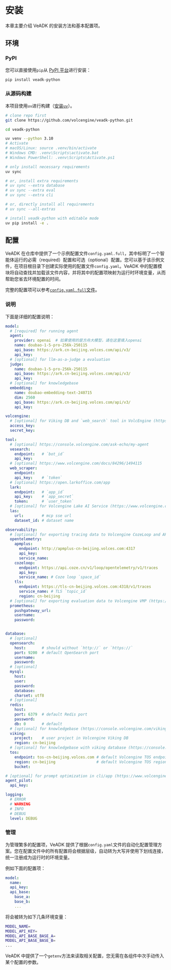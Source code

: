 # 安装

本章主要介绍 VeADK 的安装方法和基本配置项。

## 环境

### PyPI

您可以直接使用`pip`从 [PyPI 平台](https://pypi.org/project/veadk-python/)进行安装：

```bash
pip install veadk-python
```

### 从源码构建

本项目使用`uv`进行构建（[安装`uv`](https://docs.astral.sh/uv/getting-started/installation/)）。

```bash
# clone repo first
git clone https://github.com/volcengine/veadk-python.git

cd veadk-python

uv venv --python 3.10
# Activate
# macOS/Linux: source .venv/bin/activate
# Windows CMD: .venv\Scripts\activate.bat
# Windows PowerShell: .venv\Scripts\Activate.ps1

# only install necessary requirements
uv sync

# or, install extra requirements
# uv sync --extra database
# uv sync --extra eval
# uv sync --extra cli

# or, directly install all requirements
# uv sync --all-extras

# install veadk-python with editable mode
uv pip install -e .
```

## 配置

VeADK 在仓库中提供了一个示例配置文件`config.yaml.full`，其中标明了一个智能体运行的必需（required）配置和可选（optional）配置。您可以基于该示例文件，在项目根目录下创建实际使用的配置文件`config.yaml`。VeADK 中的配置模块将自动查找并加载该文件内容，并将其中的配置项映射为运行时环境变量，从而帮助您省去环境配置的时间。

完整的配置项可以参考[`config.yaml.full`文件](https://github.com/volcengine/veadk-python/blob/main/config.yaml.full)。

### 说明

下面是详细的配置说明：

```yaml
model:
  # [required] for running agent
  agent:
    provider: openai  # 如果使用的是方舟大模型，请在这里填入openai
    name: doubao-1-5-pro-256k-250115
    api_base: https://ark.cn-beijing.volces.com/api/v3/
    api_key:
  # [optional] for llm-as-a-judge a evaluation
  judge:  
    name: doubao-1-5-pro-256k-250115
    api_base: https://ark.cn-beijing.volces.com/api/v3/
    api_key: 
  # [optional] for knowledgebase
  embedding:
    name: doubao-embedding-text-240715
    dim: 2560
    api_base: https://ark.cn-beijing.volces.com/api/v3/
    api_key:

volcengine:
  # [optional] for Viking DB and `web_search` tool in VolcEngine (https://console.volcengine.com/iam/keymanage/)
  access_key:
  secret_key:

tool:
  # [optional] https://console.volcengine.com/ask-echo/my-agent
  vesearch: 
    endpoint:   # `bot_id`
    api_key: 
  # [optional] https://www.volcengine.com/docs/84296/1494115
  web_scraper: 
    endpoint: 
    api_key:    # `token`
  # [optional] https://open.larkoffice.com/app
  lark: 
    endpoint:   # `app_id`
    api_key:    # `app_secret`
    token:      # `user_token`
  # [optional] for Volcengine Lake AI Service (https://www.volcengine.com/product/las)
  las:
    url:        # mcp sse url
    dataset_id: # dataset name

observability:
  # [optional] for exporting tracing data to Volcengine CozeLoop and APMPlus platform
  opentelemetry:
    apmplus:
      endpoint: http://apmplus-cn-beijing.volces.com:4317
      api_key: 
      service_name: 
    cozeloop:
      endpoint: https://api.coze.cn/v1/loop/opentelemetry/v1/traces
      api_key: 
      service_name: # Coze loop `space_id`
    tls:
      endpoint: https://tls-cn-beijing.volces.com:4318/v1/traces
      service_name: # TLS `topic_id`
      region: cn-beijing
  # [optional] for exporting evaluation data to Volcengine VMP (https://console.volcengine.com/prometheus)
  prometheus:
    pushgateway_url: 
    username: 
    password: 


database:
  # [optional]
  opensearch:
    host:       # should without `http://` or `https://` 
    port: 9200  # default OpenSearch port
    username: 
    password: 
  # [optional]
  mysql:
    host: 
    user: 
    password: 
    database: 
    charset: utf8
  # [optional]
  redis:
    host: 
    port: 6379  # default Redis port
    password: 
    db: 0       # default 
  # [optional] for knowledgebase (https://console.volcengine.com/vikingdb)
  viking:
    project:    # user project in Volcengine Viking DB
    region: cn-beijing
  # [optional] for knowledgebase with viking database (https://console.volcengine.com/tos)
  tos:
    endpoint: tos-cn-beijing.volces.com # default Volcengine TOS endpoint
    region: cn-beijing                  # default Volcengine TOS region
    bucket:

# [optional] for prompt optimization in cli/app (https://www.volcengine.com/docs/82379/1587837)
agent_pilot:
  api_key:

logging:
  # ERROR
  # WARNING
  # INFO
  # DEBUG
  level: DEBUG
```

### 管理

为管理繁多的配置项，VeADK 提供了根据`config.yaml`文件的自动化配置管理方案。您在配置文件中的所有配置将会根据层级，自动转为大写并使用下划线连接，统一注册成为运行时的环境变量。

例如下面的配置项：

```yaml
model:
  name:
  api_key:
  api_base:
    base_a:
    base_b:
    ...
```

将会被转为如下几条环境变量：

```bash
MODEL_NAME=
MODEL_API_KEY=
MODEL_API_BASE_BASE_A=
MODEL_API_BASE_BASE_B=
...
```

VeADK 中提供了一个`getenv`方法来读取相关配置，您无需在各组件中次手动传入某个配置的参数。

